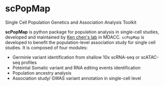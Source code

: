# scPopMap
Single Cell Population Genetics and Association Analysis Toolkit

**scPopMap** is python package for population analysis in single-cell studies, developed and maintained by [Ken chen's lab](https://sites.google.com/view/kchenlab/Home) in MDACC. `scPopMap` is developed to benefit the population-level association study for single cell studies. It is composed of four modules: 
* Germinle variant identification from shallow 10x scRNA-seq or scATAC-seq profiles
* Poteintal Somatic variant and RNA editing events identification 
* Population ancestry analysis
* Association study/ GWAS variant annotation in single-cell level 
